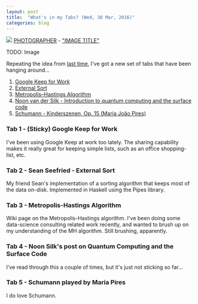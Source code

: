 ```yaml
---
layout: post
title:  "What's in my Tabs? (Wed, 30 Mar, 2016)"
categories: blog
---
```


<p class="attribution">
	<img src="images/" class="image fit" />
	<a href="">PHOTOGRAPHER</a> -
	<a href="">"IMAGE TITLE"</a>
</p>

TODO: Image

Repeating the idea from [last time](/blog/2016/02/17/1455690670-whats_in_my_tabs.html),
I've got a new set of tabs that have been hanging around...

1. [Google Keep for Work](http://keep.google.com/)
2. [External Sort](https://github.com/sseefried/external-sort/blob/master/src/Data/ExternalSort/Internal.hs)
3. [Metropolis–Hastings Algorithm](https://en.wikipedia.org/wiki/Metropolis%E2%80%93Hastings_algorithm)
4. [Noon van der Silk - Introduction to quantum computing and the surface code](http://silky.github.io/posts/2014-09-09-intro-to-qc-and-the-surface-code.html)
5. [Schumann - Kinderszenen, Op. 15 (Maria João Pires)](https://www.youtube.com/watch?v=QiMFICjD5Hg)

### Tab 1 - (Sticky) Google Keep for Work

I've been using Google Keep at work too lately. The sharing capability makes it really
great for keeping simple lists, such as an office shopping-list, etc.

### Tab 2 - Sean Seefried - External Sort

My friend Sean's implementation of a sorting algorithm that keeps most of the data
on-disk. Implemented in Haskell using the Pipes library.

### Tab 3 - Metropolis-Hastings Algorithm

Wiki page on the Metropolis-Hastings algorithm. I've been doing some data-science
consulting related work recently, and wanted to brush up on my understanding
of the MH algorithm. Still brushing, apparently.

### Tab 4 - Noon Silk's post on Quantum Computing and the Surface Code

I've read through this a couple of times, but it's just not sticking so far...

### Tab 5 - Schumann played by Maria Pires

I do love Schumann.
